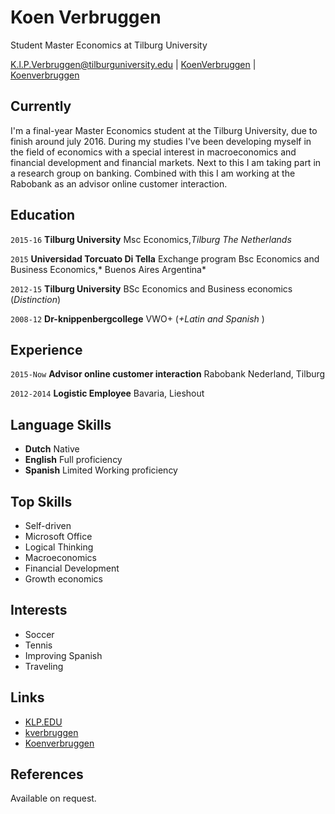 # Koen Verbruggen
Student Master Economics at Tilburg University

<div id="webaddress">
<a href="mailto:k.l.p.verbruggen@tilburguniversity.edu">K.l.P.Verbruggen@tilburguniversity.edu</a>
|
<i class="fa fa-github"></i> <a href="http://github.com/koenverbruggen">KoenVerbruggen</a>
|
<i class="fa fa-twitter"></i> <a href="https://twitter.com/Koenvrbrggn">Koenverbruggen</a>
</div>


## Currently

I'm a final-year Master Economics student at the Tilburg University, due to finish around july 2016. During my studies I've been developing myself in the field of economics with a special interest in macroeconomics and financial development and financial markets. Next to this I am taking part in a research group on banking. Combined with this I am working at the Rabobank as an advisor online customer interaction. 

## Education

`2015-16`
__Tilburg University__ Msc Economics,*Tilburg The Netherlands*

`2015`
__Universidad Torcuato Di Tella__ Exchange program Bsc Economics and Business Economics,* Buenos Aires Argentina*

`2012-15`
__Tilburg University__ BSc Economics and Business economics (_Distinction_)
                       

`2008-12`
__Dr-knippenbergcollege__ VWO+ (_+Latin and Spanish_ )

## Experience

`2015-Now`
__Advisor online customer interaction__
Rabobank Nederland, Tilburg

`2012-2014`
__Logistic Employee__
Bavaria, Lieshout

##  Language Skills

* __Dutch__ Native
* __English__ Full proficiency
* __Spanish__ Limited Working proficiency

## Top Skills
* Self-driven
* Microsoft Office
* Logical Thinking
* Macroeconomics
* Financial Development
* Growth economics

## Interests
* Soccer
* Tennis
* Improving Spanish
* Traveling



## Links

* <i class="fa fa-envelope"></i> <a href="mailto:k.l.p.verbruggen@tilburguniversity.edu">KLP.EDU</a><br />
* <i class="fa fa-github"></i> <a href="http://github.com/koenverbruggen">kverbruggen</a><br />
*  <i class="fa fa-twitter"></i> <a href="http://twitter.com/koenvrbrggn">Koenverbruggen</a><br />



## References

Available on request.

<!-- ### Footer

Last updated: January 2016 -->
